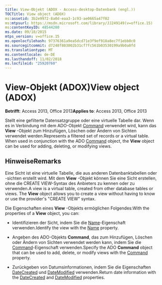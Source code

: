 ```yaml
---
title: View-Objekt (ADOX - Access-desktop-Datenbank (engl.))
TOCTitle: View object (ADOX)
ms:assetid: 3b2e9972-8a0d-eaa3-1c93-ae0665a47f02
ms:mtpsurl: https://msdn.microsoft.com/library/JJ249149(v=office.15)
ms:contentKeyID: 48544280
ms.date: 09/18/2015
mtps_version: v=office.15
ms.openlocfilehash: 97376361a9ea5dcd71e3f9ef918a8ec7f1ebb0c0
ms.sourcegitcommit: d7248f803002b31cf7fc561b03530199a9b0a8fd
ms.translationtype: MT
ms.contentlocale: de-DE
ms.lasthandoff: 11/02/2018
ms.locfileid: "25920760"
---
```

# <a name="view-object-adox"></a><span data-ttu-id="b5c1a-102">View-Objekt (ADOX)</span><span class="sxs-lookup"><span data-stu-id="b5c1a-102">View object (ADOX)</span></span>


<span data-ttu-id="b5c1a-103">**Betrifft**: Access 2013, Office 2013</span><span class="sxs-lookup"><span data-stu-id="b5c1a-103">**Applies to**: Access 2013, Office 2013</span></span>

<span data-ttu-id="b5c1a-p101">Stellt eine gefilterte Datensatzgruppe oder eine virtuelle Tabelle dar. Wenn es in Verbindung mit dem ADO-Objekt [Command](command-object-ado.md) verwendet wird, kann das **View** -Objekt zum Hinzufügen, Löschen oder Ändern von Sichten verwendet werden.</span><span class="sxs-lookup"><span data-stu-id="b5c1a-p101">Represents a filtered set of records or a virtual table. When used in conjunction with the ADO [Command](command-object-ado.md) object, the **View** object can be used for adding, deleting, or modifying views.</span></span>

## <a name="remarks"></a><span data-ttu-id="b5c1a-106">Hinweise</span><span class="sxs-lookup"><span data-stu-id="b5c1a-106">Remarks</span></span>

<span data-ttu-id="b5c1a-p102">Eine Sicht ist eine virtuelle Tabelle, die aus anderen Datenbanktabellen oder -sichten erstellt wird. Mit dem **View** -Objekt können Sie eine Sicht erstellen, ohne die CREATE VIEW-Syntax des Anbieters zu kennen oder zu verwenden.</span><span class="sxs-lookup"><span data-stu-id="b5c1a-p102">A view is a virtual table, created from other database tables or views. The **View** object allows you to create a view without having to know or use the provider's "CREATE VIEW" syntax.</span></span>

<span data-ttu-id="b5c1a-109">Die Eigenschaften eines **View** -Objekts ermöglichen Folgendes:</span><span class="sxs-lookup"><span data-stu-id="b5c1a-109">With the properties of a **View** object, you can:</span></span>

  - <span data-ttu-id="b5c1a-110">Identifizieren der Sicht, indem Sie die [Name](name-property-adox.md)-Eigenschaft verwenden.</span><span class="sxs-lookup"><span data-stu-id="b5c1a-110">Identify the view with the [Name](name-property-adox.md) property.</span></span>

  - <span data-ttu-id="b5c1a-111">Angeben des ADO-Objekts **Command**, das zum Hinzufügen, Löschen oder Ändern von Sichten verwendet werden kann, indem Sie die [Command](command-property-adox.md)-Eigenschaft verwenden.</span><span class="sxs-lookup"><span data-stu-id="b5c1a-111">Specify the ADO **Command** object that can be used to add, delete, or modify views with the [Command](command-property-adox.md) property.</span></span>

  - <span data-ttu-id="b5c1a-112">Zurückgeben von Datumsinformationen, indem Sie die Eigenschaften [DateCreated](datecreated-property-adox.md) und [DateModified](datemodified-property-adox.md) verwenden.</span><span class="sxs-lookup"><span data-stu-id="b5c1a-112">Return date information with the [DateCreated](datecreated-property-adox.md) and [DateModified](datemodified-property-adox.md) properties.</span></span>

